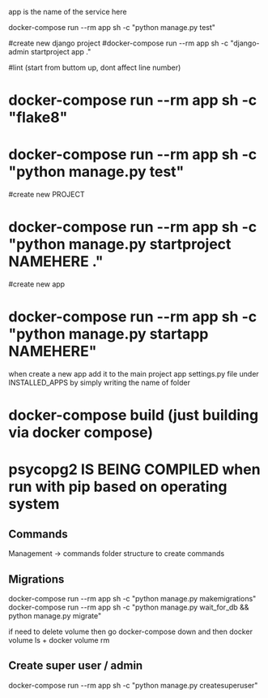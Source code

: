 app is the name of the service here

docker-compose run --rm app sh -c "python manage.py test"

#create new django project
#docker-compose run --rm app sh -c "django-admin startproject app ."

#lint (start from buttom up, dont affect line number)
# docker-compose run --rm app sh -c "flake8"
# docker-compose run --rm app sh -c "python manage.py test"
#create new PROJECT
# docker-compose run --rm app sh -c "python manage.py startproject NAMEHERE ."

#create new app
# docker-compose run --rm app sh -c "python manage.py startapp NAMEHERE"
when create a new app add it to the main project app settings.py file under INSTALLED_APPS by simply writing the name of folder

# docker-compose build (just building via docker compose)

# psycopg2 IS BEING COMPILED when run with pip based on operating system

## Commands
Management -> commands folder structure to create commands

## Migrations

docker-compose run --rm app sh -c "python manage.py makemigrations"
docker-compose run --rm app sh -c "python manage.py wait_for_db && python manage.py migrate"

if need to delete volume then go docker-compose down and then docker volume ls + docker volume rm


## Create super user / admin

docker-compose run --rm app sh -c "python manage.py createsuperuser"

